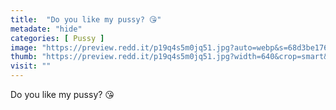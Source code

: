 ```yaml
---
title:  "Do you like my pussy? 😘"
metadate: "hide"
categories: [ Pussy ]
image: "https://preview.redd.it/p19q4s5m0jq51.jpg?auto=webp&s=68d3be1760efcaec02063e1cba9ea6e558ea9475"
thumb: "https://preview.redd.it/p19q4s5m0jq51.jpg?width=640&crop=smart&auto=webp&s=10ab17837b39758f2fcd464aeac0fc72a2a30f88"
visit: ""
---
```

Do you like my pussy? 😘
